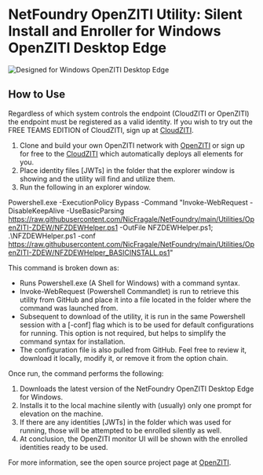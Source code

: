 # NetFoundry OpenZITI Utility: Silent Install and Enroller for Windows OpenZITI Desktop Edge

![Designed for Windows OpenZITI Desktop Edge][PS-shield]

## How to Use

Regardless of which system controls the endpoint (CloudZITI or OpenZITI) the endpoint must be registered as a valid identity. If you wish to try out the FREE TEAMS EDITION of CloudZITI, sign up at [CloudZITI](https://nfconsole.io/signup).

1. Clone and build your own OpenZITI network with [OpenZITI](https://github.com/openziti) or sign up for free to the [CloudZITI](https://nfconsole.io/signup) which automatically deploys all elements for you.
2. Place identity files [JWTs] in the folder that the explorer window is showing and the utility will find and utilize them. 
3. Run the following in an explorer window.  

Powershell.exe -ExecutionPolicy Bypass -Command "Invoke-WebRequest -DisableKeepAlive -UseBasicParsing https://raw.githubusercontent.com/NicFragale/NetFoundry/main/Utilities/OpenZITI-ZDEW/NFZDEWHelper.ps1 -OutFile NFZDEWHelper.ps1; .\NFZDEWHelper.ps1 -conf https://raw.githubusercontent.com/NicFragale/NetFoundry/main/Utilities/OpenZITI-ZDEW/NFZDEWHelper_BASICINSTALL.ps1"

This command is broken down as:
* Runs Powershell.exe (A Shell for Windows) with a command syntax.
* Invoke-WebRequest (Powershell Commandlet) is run to retrieve this utility from GitHub and place it into a file located in the folder where the command was launched from.
* Subsequent to download of the utility, it is run in the same Powershell session with a [-conf] flag which is to be used for default configurations for running.  This option is not required, but helps to simplify the command syntax for installation.  
* The configuration file is also pulled from GitHub.  Feel free to review it, download it locally, modify it, or remove it from the option chain.

Once run, the command performs the following:
1. Downloads the latest version of the NetFoundry OpenZITI Desktop Edge for Windows.
2. Installs it to the local machine silently with (usually) only one prompt for elevation on the machine.
3. If there are any identities [JWTs] in the folder which was used for running, those will be attempted to be enrolled silently as well.
4. At conclusion, the OpenZITI monitor UI will be shown with the enrolled identities ready to be used.

For more information, see the open source project page at [OpenZITI](https://github.com/openziti).

[PS-shield]: https://img.shields.io/badge/Code%20Basis-Windows%20PowerShell-blue.svg
